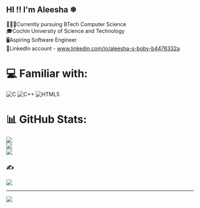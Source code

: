 ## HI !!   I'm Aleesha ❄ </br>

👩🏻‍💻Currently pursuing BTech Computer Science </br>
🎓Cochin University of Science and Technology </br>
🖥Aspiring Software Engineer </br>
🔵LinkedIn account - www.linkedin.com/in/aleesha-s-boby-b4476332a




# 💻 Familiar with:
![C](https://img.shields.io/badge/c-%2300599C.svg?style=for-the-badge&logo=c&logoColor=white) ![C++](https://img.shields.io/badge/c++-%2300599C.svg?style=for-the-badge&logo=c%2B%2B&logoColor=white) ![HTML5](https://img.shields.io/badge/html5-%23E34F26.svg?style=for-the-badge&logo=html5&logoColor=white)
# 📊 GitHub Stats:
![](https://github-readme-stats.vercel.app/api?username=aleeshasboby&theme=shadow_red&hide_border=false&include_all_commits=false&count_private=false)<br/>
![](https://nirzak-streak-stats.vercel.app/?user=aleeshasboby&theme=shadow_red&hide_border=false)<br/>
![](https://github-readme-stats.vercel.app/api/top-langs/?username=aleeshasboby&theme=shadow_red&hide_border=false&include_all_commits=false&count_private=false&layout=compact)

### ✍️ 
![](https://quotes-github-readme.vercel.app/api?type=horizontal&theme=radical)

---
[![](https://visitcount.itsvg.in/api?id=aleeshasboby&icon=0&color=0)](https://visitcount.itsvg.in)

